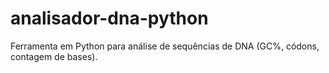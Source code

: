 # analisador-dna-python
Ferramenta em Python para análise de sequências de DNA (GC%, códons, contagem de bases).
